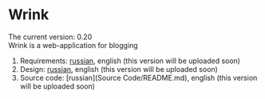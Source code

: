 # Wrink
The current version: 0.20 </br>
Wrink is a web-application for blogging </br>
1. Requirements: [russian](Documentation/Requirements/SRS-ru.md), english (this version will be uploaded soon)
2. Design: [russian](Documentation/Design/SDS-ru.md), english (this version will be uploaded soon)
3. Source code: [russian](Source Code/README.md), english (this version will be uploaded soon)
